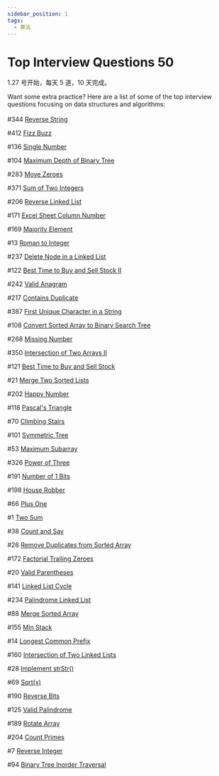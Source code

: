 ```yaml
---
sidebar_position: 1
tags:
  - 算法
---
```


# Top Interview Questions 50

1.27 号开始，每天 5 道，10 天完成。

<p>
  Want some extra practice? Here are a list of some of the top interview
  questions focusing on data structures and algorithms:<br /><br />#344
  <a
    href="https://leetcode.com/problems/reverse-string"
    rel="noopener noreferrer"
    target="_blank"
    >Reverse String</a
  >   
</p>
<p>
  #412
  <a
    href="https://leetcode.com/problems/fizz-buzz"
    rel="noopener noreferrer"
    target="_blank"
    >Fizz Buzz</a
  >    
</p>
<p>
  #136
  <a
    href="https://leetcode.com/problems/single-number"
    rel="noopener noreferrer"
    target="_blank"
    >Single Number</a
  >    
</p>
<p>
  #104
  <a
    href="https://leetcode.com/problems/maximum-depth-of-binary-tree"
    rel="noopener noreferrer"
    target="_blank"
    >Maximum Depth of Binary Tree</a
  >    
</p>
<p>
  #283
  <a
    href="https://leetcode.com/problems/move-zeroes"
    rel="noopener noreferrer"
    target="_blank"
    >Move Zeroes</a
  >    
</p>
<p>
  #371
  <a
    href="https://leetcode.com/problems/sum-of-two-integers"
    rel="noopener noreferrer"
    target="_blank"
    >Sum of Two Integers</a
  >    
</p>
<p>
  #206
  <a
    href="https://leetcode.com/problems/reverse-linked-list"
    rel="noopener noreferrer"
    target="_blank"
    >Reverse Linked List</a
  >    
</p>
<p>
  #171
  <a
    href="https://leetcode.com/problems/excel-sheet-column-number"
    rel="noopener noreferrer"
    target="_blank"
    >Excel Sheet Column Number</a
  >    
</p>
<p>
  #169
  <a
    href="https://leetcode.com/problems/majority-element"
    rel="noopener noreferrer"
    target="_blank"
    >Majority Element</a
  >    
</p>
<p>
  #13
  <a
    href="https://leetcode.com/problems/roman-to-integer"
    rel="noopener noreferrer"
    target="_blank"
    >Roman to Integer</a
  >
</p>
<p>
  #237
  <a
    href="https://leetcode.com/problems/delete-node-in-a-linked-list"
    rel="noopener noreferrer"
    target="_blank"
    >Delete Node in a Linked List</a
  >    
</p>
<p>
  #122
  <a
    href="https://leetcode.com/problems/best-time-to-buy-and-sell-stock-ii"
    rel="noopener noreferrer"
    target="_blank"
    >Best Time to Buy and Sell Stock II</a
  >    
</p>
<p>
  #242
  <a
    href="https://leetcode.com/problems/valid-anagram"
    rel="noopener noreferrer"
    target="_blank"
    >Valid Anagram</a
  >    
</p>
<p>
  #217
  <a
    href="https://leetcode.com/problems/contains-duplicate"
    rel="noopener noreferrer"
    target="_blank"
    >Contains Duplicate</a
  >    
</p>
<p>
  #387
  <a
    href="https://leetcode.com/problems/first-unique-character-in-a-string"
    rel="noopener noreferrer"
    target="_blank"
    >First Unique Character in a String</a
  >    
</p>
<p>
  #108
  <a
    href="https://leetcode.com/problems/convert-sorted-array-to-binary-search-tree"
    rel="noopener noreferrer"
    target="_blank"
    >Convert Sorted Array to Binary Search Tree</a
  >    
</p>
<p>
  #268
  <a
    href="https://leetcode.com/problems/missing-number"
    rel="noopener noreferrer"
    target="_blank"
    >Missing Number</a
  >    
</p>
<p>
  #350
  <a
    href="https://leetcode.com/problems/intersection-of-two-arrays-ii"
    rel="noopener noreferrer"
    target="_blank"
    >Intersection of Two Arrays II</a
  >    
</p>
<p>
  #121
  <a
    href="https://leetcode.com/problems/best-time-to-buy-and-sell-stock"
    rel="noopener noreferrer"
    target="_blank"
    >Best Time to Buy and Sell Stock</a
  >    
</p>
<p>
  #21
  <a
    href="https://leetcode.com/problems/merge-two-sorted-lists"
    rel="noopener noreferrer"
    target="_blank"
    >Merge Two Sorted Lists</a
  >    
</p>
<p>
  #202
  <a
    href="https://leetcode.com/problems/happy-number"
    rel="noopener noreferrer"
    target="_blank"
    >Happy Number</a
  >    
</p>
<p>
  #118
  <a
    href="https://leetcode.com/problems/pascals-triangle"
    rel="noopener noreferrer"
    target="_blank"
    >Pascal's Triangle</a
  >    
</p>
<p>
  #70
  <a
    href="https://leetcode.com/problems/climbing-stairs"
    rel="noopener noreferrer"
    target="_blank"
    >Climbing Stairs</a
  >    
</p>
<p>
  #101
  <a
    href="https://leetcode.com/problems/symmetric-tree"
    rel="noopener noreferrer"
    target="_blank"
    >Symmetric Tree</a
  >    
</p>
<p>
  #53
  <a
    href="https://leetcode.com/problems/maximum-subarray"
    rel="noopener noreferrer"
    target="_blank"
    >Maximum Subarray</a
  >    
</p>
<p>
  #326
  <a
    href="https://leetcode.com/problems/power-of-three"
    rel="noopener noreferrer"
    target="_blank"
    >Power of Three</a
  >    
</p>
<p>
  #191
  <a
    href="https://leetcode.com/problems/number-of-1-bits"
    rel="noopener noreferrer"
    target="_blank"
    >Number of 1 Bits</a
  >    
</p>
<p>
  #198
  <a
    href="https://leetcode.com/problems/house-robber"
    rel="noopener noreferrer"
    target="_blank"
    >House Robber</a
  >    
</p>
<p>
  #66
  <a
    href="https://leetcode.com/problems/plus-one"
    rel="noopener noreferrer"
    target="_blank"
    >Plus One</a
  >    
</p>
<p>
  #1
  <a
    href="https://leetcode.com/problems/two-sum"
    rel="noopener noreferrer"
    target="_blank"
    >Two Sum</a
  >    
</p>
<p>
  #38
  <a
    href="https://leetcode.com/problems/count-and-say"
    rel="noopener noreferrer"
    target="_blank"
    >Count and Say</a
  >    
</p>
<p>
  #26
  <a
    href="https://leetcode.com/problems/remove-duplicates-from-sorted-array"
    rel="noopener noreferrer"
    target="_blank"
    >Remove Duplicates from Sorted Array</a
  >    
</p>
<p>
  #172
  <a
    href="https://leetcode.com/problems/factorial-trailing-zeroes"
    rel="noopener noreferrer"
    target="_blank"
    >Factorial Trailing Zeroes</a
  >    
</p>
<p>
  #20
  <a
    href="https://leetcode.com/problems/valid-parentheses"
    rel="noopener noreferrer"
    target="_blank"
    >Valid Parentheses</a
  >    
</p>
<p>
  #141
  <a
    href="https://leetcode.com/problems/linked-list-cycle"
    rel="noopener noreferrer"
    target="_blank"
    >Linked List Cycle</a
  >    
</p>
<p>
  #234
  <a
    href="https://leetcode.com/problems/palindrome-linked-list"
    rel="noopener noreferrer"
    target="_blank"
    >Palindrome Linked List</a
  >    
</p>
<p>
  #88
  <a
    href="https://leetcode.com/problems/merge-sorted-array"
    rel="noopener noreferrer"
    target="_blank"
    >Merge Sorted Array</a
  >    
</p>
<p>
  #155
  <a
    href="https://leetcode.com/problems/min-stack"
    rel="noopener noreferrer"
    target="_blank"
    >Min Stack</a
  >    
</p>
<p>
  #14
  <a
    href="https://leetcode.com/problems/longest-common-prefix"
    rel="noopener noreferrer"
    target="_blank"
    >Longest Common Prefix</a
  >    
</p>
<p>
  #160
  <a
    href="https://leetcode.com/problems/intersection-of-two-linked-lists"
    rel="noopener noreferrer"
    target="_blank"
    >Intersection of Two Linked Lists</a
  >    
</p>
<p>
  #28
  <a
    href="https://leetcode.com/problems/implement-strstr"
    rel="noopener noreferrer"
    target="_blank"
    >Implement strStr()</a
  >    
</p>
<p>
  #69
  <a
    href="https://leetcode.com/problems/sqrtx"
    rel="noopener noreferrer"
    target="_blank"
    >Sqrt(x)</a
  >    
</p>
<p>
  #190
  <a
    href="https://leetcode.com/problems/reverse-bits"
    rel="noopener noreferrer"
    target="_blank"
    >Reverse Bits</a
  >    
</p>
<p>
  #125
  <a
    href="https://leetcode.com/problems/valid-palindrome"
    rel="noopener noreferrer"
    target="_blank"
    >Valid Palindrome</a
  >    
</p>
<p>
  #189
  <a
    href="https://leetcode.com/problems/rotate-array"
    rel="noopener noreferrer"
    target="_blank"
    >Rotate Array</a
  >    
</p>
<p>
  #204
  <a
    href="https://leetcode.com/problems/count-primes"
    rel="noopener noreferrer"
    target="_blank"
    >Count Primes</a
  >    
</p>
<p>
  #7
  <a
    href="https://leetcode.com/problems/reverse-integer"
    rel="noopener noreferrer"
    target="_blank"
    >Reverse Integer</a
  >    
</p>
<p>
  #94
  <a
    href="https://leetcode.com/problems/binary-tree-inorder-traversal"
    rel="noopener noreferrer"
    target="_blank"
    >Binary Tree Inorder Traversal</a
  >    
</p>
<p><br /></p>
